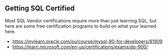 ## Getting SQL Certified

Most SQL Vendor certifications require more than just learning SQL, but here are some free certification programs to build on what your learned here.

- https://mylearn.oracle.com/ou/course/mysql-80-for-developers/81909
- https://learn.microsoft.com/en-us/certifications/exams/dp-900/
